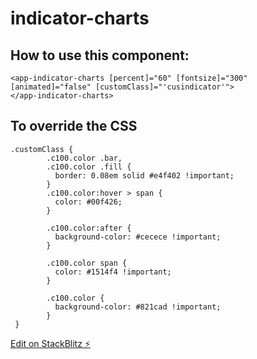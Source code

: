 # indicator-charts
## How to use this component:
```
<app-indicator-charts [percent]="60" [fontsize]="300" [animated]="false" [customClass]="'cusindicator'">
</app-indicator-charts>
```

## To override the CSS
```
.customClass {
        .c100.color .bar,
        .c100.color .fill {
          border: 0.08em solid #e4f402 !important;
        }
        .c100.color:hover > span {
          color: #00f426;
        }

        .c100.color:after {
          background-color: #cecece !important;
        }

        .c100.color span {
          color: #1514f4 !important;
        }

        .c100.color {
          background-color: #821cad !important;
        }
 }
```
[Edit on StackBlitz ⚡️](https://stackblitz.com/edit/indicator-charts-b4pss7)
